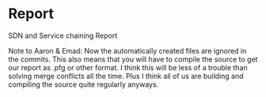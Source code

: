 Report
======

SDN and Service chaining Report

Note to Aaron & Emad: Now the automatically created files are ignored in the commits. This also means that you will have to compile the source to get our report as .pfg or other format. I think this will be less of a trouble than solving merge conflicts all the time. Plus I think all of us are building and compiling the source quite regularly anyways.
